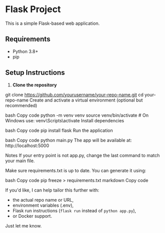 # Flask Project

This is a simple Flask-based web application.

## Requirements

- Python 3.8+
- pip

## Setup Instructions

1. **Clone the repository**


git clone https://github.com/yourusername/your-repo-name.git
cd your-repo-name
Create and activate a virtual environment (optional but recommended)

bash
Copy code
python -m venv venv
source venv/bin/activate  # On Windows use: venv\Scripts\activate
Install dependencies

bash
Copy code
pip install flask
Run the application

bash
Copy code
python main.py
The app will be available at: http://localhost:5000

Notes
If your entry point is not app.py, change the last command to match your main file.

Make sure requirements.txt is up to date. You can generate it using:

bash
Copy code
pip freeze > requirements.txt
markdown
Copy code

If you'd like, I can help tailor this further with:
- the actual repo name or URL,
- environment variables (.env),
- Flask run instructions (`flask run` instead of `python app.py`),
- or Docker support.

Just let me know.


